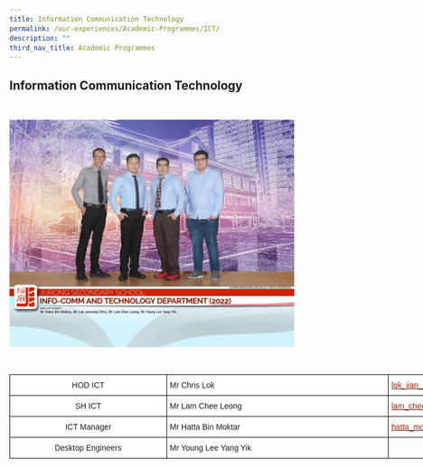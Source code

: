 ```yaml
---
title: Information Communication Technology
permalink: /our-experiences/Academic-Programmes/ICT/
description: ""
third_nav_title: Academic Programmes
---
```


## Information Communication Technology
<br>

![](/images/JS_Info-Comm%20and%20Technology%20Department.jpg)

<br>

<style type="text/css">
.tg  {border-collapse:collapse;border-spacing:0;}
.tg td{border-color:black;border-style:solid;border-width:1px;font-family:Arial, sans-serif;font-size:14px;
  overflow:hidden;padding:10px 5px;word-break:normal;}
.tg th{border-color:black;border-style:solid;border-width:1px;font-family:Arial, sans-serif;font-size:14px;
  font-weight:normal;overflow:hidden;padding:10px 5px;word-break:normal;}
.tg .tg-f4yw{background-color:#FFF;text-align:center;vertical-align:middle}
.tg .tg-zr06{background-color:#FFF;text-align:left;vertical-align:middle}
.tg .tg-lm8h{background-color:#FFF;color:#B21D00;text-align:left;vertical-align:top}
.tg .tg-0lax{text-align:left;vertical-align:top}
</style>
<table class="tg" style="undefined;table-layout: fixed; width: 1062px">
<colgroup>
<col style="width: 278px">
<col style="width: 393px">
<col style="width: 391px">
</colgroup>
<thead>
  <tr>
    <th class="tg-f4yw">HOD ICT</th>
    <th class="tg-zr06">Mr Chris Lok</th>
    <th class="tg-lm8h"><a href="mailto:lok_jian_ming@moe.edu.sg"><span style="text-decoration:none;color:#B21D00">lok_jian_ming@moe.edu.sg</span></a></th>
  </tr>
</thead>
<tbody>
  <tr>
    <td class="tg-f4yw">SH ICT</td>
    <td class="tg-zr06">Mr Lam Chee Leong</td>
    <td class="tg-lm8h"><a href="mailto:lam_chee_leong@moe.edu.sg"><span style="text-decoration:none;color:#B21D00">lam_chee_leong@moe.edu.sg</span></a></td>
  </tr>
  <tr>
    <td class="tg-f4yw">ICT Manager</td>
    <td class="tg-zr06">Mr Hatta Bin Moktar</td>
    <td class="tg-lm8h"><a href="mailto:hatta_moktar@moe.edu.sg"><span style="text-decoration:none;color:#B21D00">hatta_moktar@moe.edu.sg</span></a></td>
  </tr>
  <tr>
    <td class="tg-f4yw">Desktop Engineers</td>
    <td class="tg-zr06">Mr Young Lee Yang Yik</td>
    <td class="tg-0lax"></td>
  </tr>
</tbody>
</table>